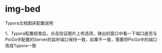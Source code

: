 # img-bed
Typora文档图床配置说明

1、Typora配置结束后，点击验证图片上传选项，弹出的窗口中看一下端口是否与PicGo中配置的Server的监听端口保持一致，如果不一致，需要将PicGo中的端口改成Typora一致